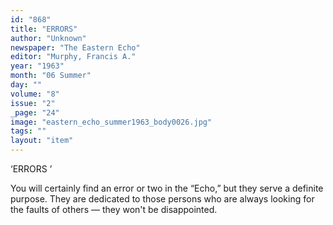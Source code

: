 ```yaml
---
id: "868"
title: "ERRORS"
author: "Unknown"
newspaper: "The Eastern Echo"
editor: "Murphy, Francis A."
year: "1963"
month: "06 Summer"
day: ""
volume: "8"
issue: "2"
_page: "24"
image: "eastern_echo_summer1963_body0026.jpg"
tags: ""
layout: "item"
---
```

‘ERRORS ’

You will certainly find
an error or two in the
“Echo,” but they serve a
definite purpose. They
are dedicated to those
persons who are always
looking for the faults of
others — they won't be
disappointed.

